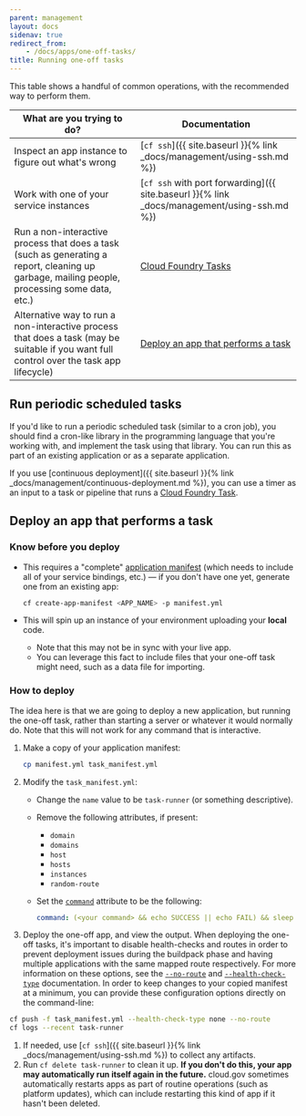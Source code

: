 ```yaml
---
parent: management
layout: docs
sidenav: true
redirect_from: 
    - /docs/apps/one-off-tasks/
title: Running one-off tasks
---
```


This table shows a handful of common operations, with the recommended way to perform them.

What are you trying to do? | Documentation
--- | ---
Inspect an app instance to figure out what's wrong | [`cf ssh`]({{ site.baseurl }}{% link _docs/management/using-ssh.md %})
Work with one of your service instances | [`cf ssh` with port forwarding]({{ site.baseurl }}{% link _docs/management/using-ssh.md %})
Run a non-interactive process that does a task (such as generating a report, cleaning up garbage, mailing people, processing some data, etc.) | [Cloud Foundry Tasks](https://docs.cloudfoundry.org/devguide/using-tasks.html)
Alternative way to run a non-interactive process that does a task (may be suitable if you want full control over the task app lifecycle) | [Deploy an app that performs a task](#deploy-an-app-that-performs-a-task)

## Run periodic scheduled tasks

If you'd like to run a periodic scheduled task (similar to a cron job), you should find a cron-like library in the programming language that you're working with, and implement the task using that library. You can run this as part of an existing application or as a separate application.

If you use [continuous deployment]({{ site.baseurl }}{% link _docs/management/continuous-deployment.md %}), you can use a timer as an input to a task or pipeline that runs a [Cloud Foundry Task](https://docs.cloudfoundry.org/devguide/using-tasks.html).

## Deploy an app that performs a task

### Know before you deploy

* This requires a "complete" [application manifest](http://docs.cloudfoundry.org/devguide/deploy-apps/manifest.html) (which needs to include all of your service bindings, etc.) &mdash; if you don't have one yet, generate one from an existing app:

    ```sh
    cf create-app-manifest <APP_NAME> -p manifest.yml
    ```

* This will spin up an instance of your environment uploading your **local** code.
    * Note that this may not be in sync with your live app.
    * You can leverage this fact to include files that your one-off task might need, such as a data file for importing.

### How to deploy

The idea here is that we are going to deploy a new application, but running the
one-off task, rather than starting a server or whatever it would normally do.
Note that this will not work for any command that is interactive.

1. Make a copy of your application manifest:

    ```sh
    cp manifest.yml task_manifest.yml
    ```

1. Modify the `task_manifest.yml`:
    * Change the `name` value to be `task-runner` (or something descriptive).
    * Remove the following attributes, if present:
        * `domain`
        * `domains`
        * `host`
        * `hosts`
        * `instances`
        * `random-route`
    * Set the [`command`](https://docs.cloudfoundry.org/devguide/deploy-apps/manifest.html#start-commands) attribute to be the following:

        ```yaml
        command: (<your command> && echo SUCCESS || echo FAIL) && sleep infinity
        ```

1. Deploy the one-off app, and view the output. When deploying the one-off tasks, it's important to disable health-checks and
   routes in order to prevent deployment issues during the buildpack phase and
   having multiple applications with the same mapped route respectively. For
   more information on these options, see the [`--no-route`][cf-no-route] and
   [`--health-check-type`][cf-health-check] documentation. In order to keep
   changes to your copied manifest at a minimum, you can provide these
   configuration options directly on the command-line:
```sh
cf push -f task_manifest.yml --health-check-type none --no-route
cf logs --recent task-runner
```
1. If needed, use [`cf ssh`]({{ site.baseurl }}{% link _docs/management/using-ssh.md %}) to collect any artifacts.
1. Run `cf delete task-runner` to clean it up. **If you don't do this, your app may automatically run itself again in the future.** cloud.gov sometimes automatically restarts apps as part of routine operations (such as platform updates), which can include restarting this kind of app if it hasn't been deleted.

[cf-no-route]: https://docs.cloudfoundry.org/devguide/deploy-apps/manifest.html#no-route "CloudFoundry Documentation about --no-route"
[cf-health-check]: https://docs.cloudfoundry.org/devguide/deploy-apps/manifest.html#health-check-type "CloudFoundry Documentation about --health-check-type"
